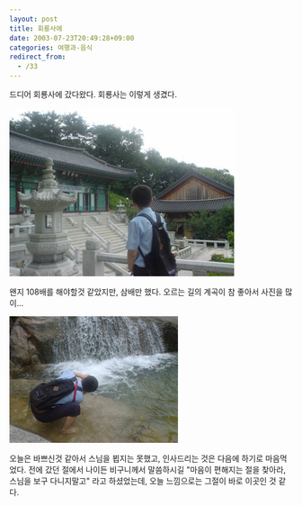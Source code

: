 ```yaml
---
layout: post
title: 회룡사에
date: 2003-07-23T20:49:28+09:00
categories: 여행과-음식
redirect_from:
  - /33
---
```


드디어 회룡사에 갔다왔다. 회룡사는 이렇게 생겼다.

![ ](/assets/media/uploads_1_cfile22.uf.1568560B4A718B04B69341.jpg)

왠지 108배를 해야할것 같았지만, 삼배만 했다. 오르는 길의 계곡이 참 좋아서 사진을 많이...

![ ](/assets/media/uploads_1_cfile25.uf.111A741C4A718AF0BC5E53.jpg)

오늘은 바쁘신것 같아서 스님을 뵙지는 못했고, 인사드리는 것은 다음에 하기로 마음먹었다. 전에 갔던 절에서 나이든 비구니께서 말씀하시길 "마음이 편해지는 절을 찾아라, 스님을 보구 다니지말고" 라고 하셨었는데, 오늘 느낌으로는 그절이 바로 이곳인 것 같다.
